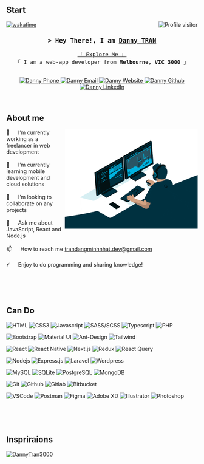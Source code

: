 <!-- Intro  -->
 ## Start
  <a href="https://komarev.com/ghpvc/?username=DannyTran3000">
    <img align="right" src="https://komarev.com/ghpvc/?username=DannyTran3000&label=Visitors&color=0e75b6&style=flat"       alt="Profile visitor" />
  </a>

[![wakatime](https://wakatime.com/badge/user/018b1dc0-cf3f-4bc6-aced-0a57de810ec8.svg)](https://wakatime.com/@018b1dc0-cf3f-4bc6-aced-0a57de810ec8)

<h3 align="center">
  <samp>
    &gt; Hey There!, I am
    <b>
      <a target="_blank" href="https://dmntran.vercel.app/">Danny TRAN</a>
    </b>
  </samp>
</h3>


<p align="center"> 
  <samp>
    <a href="https://dmntran.vercel.app/">「 Explore Me 」</a>
    <br />
    「 I am a web-app developer from <b>Melbourne, VIC 3000</b> 」
    <br />
    <br />
  </samp>
</p>

<p align="center">
  <a href="tel:+61478075375">
    <img src="https://img.shields.io/badge/phone-05A010?style=for-the-badge&logo=whatsapp&logoColor=white" alt="Danny Phone" />
  </a>
  <a href="mailto:trandangminhnhat.dev@gmail.com">
    <img src="https://img.shields.io/badge/email-C5221F?style=for-the-badge&logo=gmail&logoColor=white" alt="Danny Email" />
  </a>
  <a href="https://dmntran.vercel.app/" target="_blank">
    <img src="https://img.shields.io/badge/website-F76236?style=for-the-badge&labelColor=FFFFFF&logo=google-chrome&logoColor=F76236" alt="Danny Website" />
  </a>
  <a href="https://github.com/DannyTran3000" target="_blank">
    <img src="https://img.shields.io/badge/github-181717?style=for-the-badge&labelColor=FFFFFF&logo=github&logoColor=181717" alt="Danny Github" />
  </a>
  <a href="https://dmntran.vercel.app/" target="_blank">
    <img src="https://img.shields.io/badge/linkedin-0A66C2?style=for-the-badge&labelColor=FFFFFF&logo=linkedin&logoColor=0A66C2" alt="Danny LinkedIn" />
  </a>
</p>
<br />

<!-- About Section -->
 ## About me
 
<p>
  <img align="right" width="350" src="/assets/about-me.gif" alt="Coding gif" />

  🔭 &emsp; I’m currently working as a freelancer in web development
  <br/><br/>
  🌱 &emsp; I’m currently learning mobile development and cloud solutions
  <br/><br/>
  👯 &emsp; I’m looking to collaborate on any projects
  <br/><br/>
  💬 &emsp; Ask me about JavaScript, React and Node.js
  <br/><br/>
  📫 &emsp; How to reach me <a href="mailto:trandangminhnhat.dev@gmail.com">trandangminhnhat.dev@gmail.com<a/>
  <br/><br/>
  ⚡ &emsp; Enjoy to do programming and sharing knowledge!
</p>

<br/>
<br/>
<br/>

## Can Do

![HTML](https://img.shields.io/badge/HTML5-E34F26?style=for-the-badge&labelColor=FFFFFF&logo=html5&logoColor=E34F26)
![CSS3](https://img.shields.io/badge/CSS3-1572B6?style=for-the-badge&labelColor=FFFFFF&logo=css3&logoColor=1572B6)
![Javascript](https://img.shields.io/badge/Javascript-F7DF1E?style=for-the-badge&labelColor=333333&logo=javascript&logoColor=F7DF1E)
![SASS/SCSS](https://img.shields.io/badge/Sass_|_Scss-CC6699?style=for-the-badge&labelColor=FFFFFF&logo=sass&logoColor=CC6699)
![Typescript](https://img.shields.io/badge/Typescript-3178C6?style=for-the-badge&labelColor=FFFFFF&logo=typescript&logoColor=3178C6)
![PHP](https://img.shields.io/badge/PHP-777BB4?style=for-the-badge&labelColor=FFFFFF&logo=php&logoColor=777BB4)

![Bootstrap](https://img.shields.io/badge/Bootstrap-7952B3?style=for-the-badge&labelColor=FFFFFF&logo=bootstrap&logoColor=7952B3)
![Material UI](https://img.shields.io/badge/Material_UI-007FFF?style=for-the-badge&logo=mui&logoColor=FFFFFF)
![Ant-Design](https://img.shields.io/badge/Ant_Design-0170FE?style=for-the-badge&logo=antdesign&logoColor=FFFFFF)
![Tailwind](https://img.shields.io/badge/Tailwind_CSS-06B6D4?style=for-the-badge&logo=tailwindcss&logoColor=FFFFFF)

![React](https://img.shields.io/badge/React-61DAFB?style=for-the-badge&labelColor=333333&logo=react&logoColor=61DAFB)
![React Native](https://img.shields.io/badge/React_Native-333333?style=for-the-badge&logo=react&logoColor=61DAFB)
![Next.js](https://img.shields.io/badge/next.js-000000?style=for-the-badge&labelColor=FFFFFF&logo=nextdotjs&logoColor=000000)
![Redux](https://img.shields.io/badge/Redux-764ABC?style=for-the-badge&logo=redux&logoColor=FFFFFF)
![React Query](https://img.shields.io/badge/-React_Query-FF4154?style=for-the-badge&logo=react%20query&logoColor=FFFFFF)

![Nodejs](https://img.shields.io/badge/Nodejs-339933?style=for-the-badge&logo=node.js&logoColor=FFFFFF)
![Express.js](https://img.shields.io/badge/Express.js-000000?style=for-the-badge&logo=express&logoColor=FFFFFF)
![Laravel](https://img.shields.io/badge/Laravel-FF2D20?style=for-the-badge&logo=laravel&logoColor=FFFFFF)
![Wordpress](https://img.shields.io/badge/Wordpress-21759B?style=for-the-badge&logo=wordpress&logoColor=FFFFFF)

![MySQL](https://img.shields.io/badge/MySQL-4479A1?style=for-the-badge&logo=mysql&logoColor=FFFFFF)
![SQLite](https://img.shields.io/badge/SQLite-003B57?style=for-the-badge&logo=sqlite&logoColor=FFFFFF)
![PostgreSQL](https://img.shields.io/badge/PostgreSQL-4169E1?style=for-the-badge&logo=postgresql&logoColor=FFFFFF)
![MongoDB](https://img.shields.io/badge/MongoDB-47A248?style=for-the-badge&logo=mongodb&logoColor=FFFFFF)

![Git](https://img.shields.io/badge/Git-F05032?style=for-the-badge&labelColor=FFFFFF&logo=git&logoColor=F05032)
![Github](https://img.shields.io/badge/Github-181717?style=for-the-badge&labelColor=FFFFFF&logo=github&logoColor=181717)
![Gitlab](https://img.shields.io/badge/Gitlab-FC6D26?style=for-the-badge&logo=gitlab&logoColor=FFFFFF)
![Bitbucket](https://img.shields.io/badge/Bitbucket-0052CC?style=for-the-badge&logo=bitbucket&logoColor=FFFFFF)

![VSCode](https://img.shields.io/badge/Visual_Studio-007ACC?style=for-the-badge&logo=visual%20studio&logoColor=FFFFFF)
![Postman](https://img.shields.io/badge/Postman-FF6C37?style=for-the-badge&labelColor=FFFFFF&logo=postman&logoColor=FF6C37)
![Figma](https://img.shields.io/badge/Figma-F24E1E?style=for-the-badge&logo=figma&logoColor=FFFFFF)
![Adobe XD](https://img.shields.io/badge/Adobe_XD-FF61F6?style=for-the-badge&labelColor=FFFFFF&logo=adobexd&logoColor=FF61F6)
![Illustrator](https://img.shields.io/badge/Illustrator-FF9A00?style=for-the-badge&labelColor=FFFFFF&logo=adobeillustrator&logoColor=FF9A00)
![Photoshop](https://img.shields.io/badge/Photoshop-31A8FF?style=for-the-badge&labelColor=FFFFFF&logo=adobephotoshop&logoColor=31A8FF)

<br/>
<br/>
<br/>

## Inspriraions

[![DannyTran3000](https://github-readme-stats.vercel.app/api/pin/?username=DannyTran3000&repo=DannyTran3000&theme=radical)](https://github.com/DannyTran3000/DannyTran3000)

<!-- <p align="left">
  <a href="https://github.com/alsiam?tab=repositories" target="_blank"><img alt="All Repositories" title="All Repositories" src="https://img.shields.io/badge/-All%20Repos-2962FF?style=for-the-badge&logo=koding&logoColor=white"/></a>
</p>

<br/>
<hr/>
<br/>

<p align="center">
  <a href="https://github.com/alsiam">
    <img src="https://github-readme-streak-stats.herokuapp.com/?user=alsiam&theme=radical&border=7F3FBF&background=0D1117" alt="Saif's GitHub streak"/>
  </a>
</p>

<p align="center">
  <a href="https://github.com/alsiam">
    <img src="https://github-profile-summary-cards.vercel.app/api/cards/profile-details?username=alsiam&theme=radical" alt="Al Siam's GitHub Contribution"/>
  </a>
</p>

<a> 
    <a href="https://github.com/alsiam"><img alt="Al Siam's Github Stats" src="https://denvercoder1-github-readme-stats.vercel.app/api?username=alsiam&show_icons=true&count_private=true&theme=react&border_color=7F3FBF&bg_color=0D1117&title_color=F85D7F&icon_color=F8D866" height="192px" width="49.5%"/></a>
  <a href="https://github.com/alsiam"><img alt="Al Siam's Top Languages" src="https://denvercoder1-github-readme-stats.vercel.app/api/top-langs/?username=alsiam&langs_count=8&layout=compact&theme=react&border_color=7F3FBF&bg_color=0D1117&title_color=F85D7F&icon_color=F8D866" height="192px" width="49.5%"/></a>
  <br/>
</a>


![Al Siam's Graph](https://github-readme-activity-graph.vercel.app/graph?username=alsiam&custom_title=Al%20Siam's%20GitHub%20Activity%20Graph&bg_color=0D1117&color=7F3FBF&line=7F3FBF&point=7F3FBF&area_color=FFFFFF&title_color=FFFFFF&area=true)
-->
